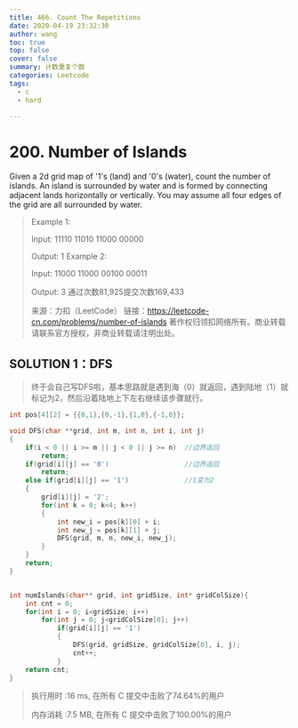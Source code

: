 ```yaml
---
title: 466. Count The Repetitions
date: 2020-04-19 23:32:30
author: wang
toc: true
top: false
cover: false
summary: 计数重复个数
categories: Leetcode
tags:
  - c
  - hard

---
```


# 200. Number of Islands

Given a 2d grid map of '1's (land) and '0's (water), count the number of islands. An island is surrounded by water and is formed by connecting adjacent lands horizontally or vertically. You may assume all four edges of the grid are all surrounded by water.





> Example 1:
>
> Input:
> 11110
> 11010
> 11000
> 00000
>
> Output: 1
> Example 2:
>
> Input:
> 11000
> 11000
> 00100
> 00011
>
> Output: 3
> 通过次数81,925提交次数169,433
>
> 来源：力扣（LeetCode）
> 链接：https://leetcode-cn.com/problems/number-of-islands
> 著作权归领扣网络所有。商业转载请联系官方授权，非商业转载请注明出处。

## SOLUTION 1：DFS

> 终于会自己写DFS啦，基本思路就是遇到海（0）就返回，遇到陆地（1）就标记为2，然后沿着陆地上下左右继续该步骤就行。

```c
int pos[4][2] = {{0,1},{0,-1},{1,0},{-1,0}};

void DFS(char **grid, int m, int n, int i, int j)
{
    if(i < 0 || i >= m || j < 0 || j >= n)	//边界返回
        return;
    if(grid[i][j] == '0')					//边界返回
        return;
    else if(grid[i][j] == '1')				//1变为2
    {
        grid[i][j] = '2';
        for(int k = 0; k<4; k++)
        {
            int new_i = pos[k][0] + i;
            int new_j = pos[k][1] + j;
            DFS(grid, m, n, new_i, new_j);
        }
    }
    return;
}


int numIslands(char** grid, int gridSize, int* gridColSize){
    int cnt = 0;
    for(int i = 0; i<gridSize; i++)
        for(int j = 0; j<gridColSize[0]; j++)
            if(grid[i][j] == '1')
            {
                DFS(grid, gridSize, gridColSize[0], i, j);
                cnt++;
            }
    return cnt;
}
```

> 执行用时 :16 ms, 在所有 C 提交中击败了74.64%的用户
>
> 内存消耗 :7.5 MB, 在所有 C 提交中击败了100.00%的用户





